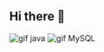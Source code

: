 ## Hi there 👋


<img src='https://marlonjersonaredosalinas.weebly.com/uploads/3/9/9/6/39960713/2206180_orig.gif' alt='gif java'>
<img src='https://www.ovhcloud.com/sites/default/files/styles/offer_range_card/public/2021-09/ECX-1909_Hero_MySQL_600x400%402x-1_0.webp' alt='gif MySQL'>

